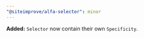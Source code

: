 ```yaml
---
"@siteimprove/alfa-selector": minor
---
```


**Added:** `Selector` now contain their own `Specificity`.
